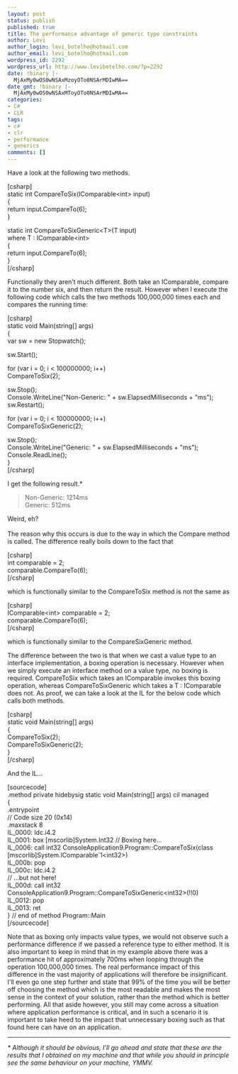 ```yaml
---
layout: post
status: publish
published: true
title: The performance advantage of generic type constraints
author: Levi
author_login: levi_botelho@hotmail.com
author_email: levi_botelho@hotmail.com
wordpress_id: 2292
wordpress_url: http://www.levibotelho.com/?p=2292
date: !binary |-
  MjAxMy0wOS0wNSAxMzoyOTo0NSArMDIwMA==
date_gmt: !binary |-
  MjAxMy0wOS0wNSAxMToyOTo0NSArMDIwMA==
categories:
- C#
- CLR
tags:
- c#
- clr
- performance
- generics
comments: []
---
```

<p>Have a look at the following two methods.</p>
<p>[csharp]<br />
static int CompareToSix(IComparable&lt;int&gt; input)<br />
{<br />
    return input.CompareTo(6);<br />
}</p>
<p>static int CompareToSixGeneric&lt;T&gt;(T input)<br />
    where T : IComparable&lt;int&gt;<br />
{<br />
    return input.CompareTo(6);<br />
}<br />
[/csharp]</p>
<p>Functionally they aren’t much different. Both take an IComparable<int>, compare it to the number six, and then return the result. However when I execute the following code which calls the two methods 100,000,000 times each and compares the running time:</p>
<p>[csharp]<br />
static void Main(string[] args)<br />
{<br />
    var sw = new Stopwatch();</p>
<p>    sw.Start();</p>
<p>    for (var i = 0; i &lt; 100000000; i++)<br />
        CompareToSix(2);</p>
<p>    sw.Stop();<br />
    Console.WriteLine(&quot;Non-Generic: &quot; + sw.ElapsedMilliseconds + &quot;ms&quot;);<br />
    sw.Restart();</p>
<p>    for (var i = 0; i &lt; 100000000; i++)<br />
        CompareToSixGeneric(2);</p>
<p>    sw.Stop();<br />
    Console.WriteLine(&quot;Generic: &quot; + sw.ElapsedMilliseconds + &quot;ms&quot;);<br />
    Console.ReadLine();<br />
}<br />
[/csharp]</p>
<p>I get the following result.*</p>
<blockquote><p>Non-Generic: 1214ms<br />
Generic: 512ms</p></blockquote>
<p>Weird, eh?<br />
<a id="more"></a><a id="more-2292"></a><br />
The reason why this occurs is due to the way in which the Compare method is called. The difference really boils down to the fact that</p>
<p>[csharp]<br />
int comparable = 2;<br />
comparable.CompareTo(6);<br />
[/csharp]</p>
<p>which is functionally similar to the CompareToSix method is not the same as</p>
<p>[csharp]<br />
IComparable&lt;int&gt; comparable = 2;<br />
comparable.CompareTo(6);<br />
[/csharp]</p>
<p>which is functionally similar to the CompareSixGeneric method.</p>
<p>The difference between the two is that when we cast a value type to an interface implementation, a boxing operation is necessary. However when we simply execute an interface method on a value type, no boxing is required. CompareToSix which takes an IComparable<int> invokes this boxing operation, whereas CompareToSixGeneric which takes a T : IComparable<int> does not. As proof, we can take a look at the IL for the below code which calls both methods.</p>
<p>[csharp]<br />
static void Main(string[] args)<br />
{<br />
    CompareToSix(2);<br />
    CompareToSixGeneric(2);<br />
}<br />
[/csharp]</p>
<p>And the IL...</p>
<p>[sourcecode]<br />
.method private hidebysig static void  Main(string[] args) cil managed<br />
{<br />
  .entrypoint<br />
  // Code size       20 (0x14)<br />
  .maxstack  8<br />
  IL_0000:  ldc.i4.2<br />
  IL_0001:  box        [mscorlib]System.Int32 // Boxing here...<br />
  IL_0006:  call       int32 ConsoleApplication9.Program::CompareToSix(class [mscorlib]System.IComparable`1&lt;int32&gt;)<br />
  IL_000b:  pop<br />
  IL_000c:  ldc.i4.2<br />
  // ...but not here!<br />
  IL_000d:  call       int32 ConsoleApplication9.Program::CompareToSixGeneric&lt;int32&gt;(!!0)<br />
  IL_0012:  pop<br />
  IL_0013:  ret<br />
} // end of method Program::Main<br />
[/sourcecode]</p>
<p>Note that as boxing only impacts value types, we would not observe such a performance difference if we passed a reference type to either method. It is also important to keep in mind that in my example above there was a performance hit of approximately 700ms when looping through the operation 100,000,000 times. The real performance impact of this difference in the vast majority of applications will therefore be insignificant. I'll even go one step further and state that 99% of the time you will be better off choosing the method which is the most readable and makes the most sense in the context of your solution, rather than the method which is better performing. All that aside however, you still may come across a situation where application performance is critical, and in such a scenario it is important to take heed to the impact that unnecessary boxing such as that found here can have on an application.</p>
<hr />
<em>* Although it should be obvious, I'll go ahead and state that these are the results that I obtained on my machine and that while you should in principle see the same behaviour on your machine, YMMV.</em></p>

